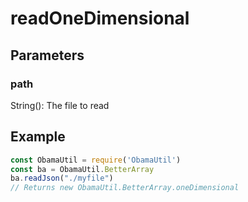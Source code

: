 # readOneDimensional
## Parameters
### path
String(): The file to read
## Example
```javascript
const ObamaUtil = require('ObamaUtil')
const ba = ObamaUtil.BetterArray
ba.readJson("./myfile")
// Returns new ObamaUtil.BetterArray.oneDimensional
```